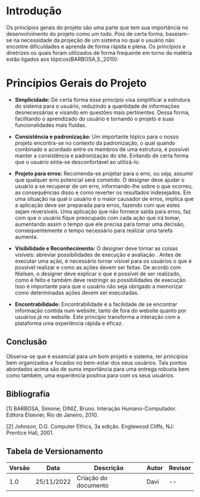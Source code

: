 # Introdução

Os princípios gerais do projeto são uma parte que tem sua importância no desenvolvimento do projeto como um todo. Pois de certa forma, baseiam-se na necessidade da projeção de um sistema no qual o usuário não encontre dificuldades e aprenda de forma rápida e plena. Os princípios e diretrizes os quais foram utilizados de forma frequente em torno da matéria estão ligados aos tópicos(BARBOSA,S.,2010):

# Princípios Gerais do Projeto

* <b>Simplicidade:</b> De certa forma esse principio visa simplificar a estrutura do sistema para o usuário, reduzindo a quantidade de informações desnecessárias e visando em questões mais pertinentes. Dessa forma, facilitando o aprendizado do usuário e tornando o projeto e suas funcionalidades mais fluidas.

* <b>Consistência e padronização:</b> Um importante tópico para o nosso projeto encontra-se no contexto da padronização, o qual quando combinado e acordado entre os membros de uma estrutura, é possível manter a consistência e padronização do site. Evitando de certa forma que o usuário sinta-se desconfortável ao utilizá-lo.

* <b> Projeto para erros:</b> Recomenda-se projetar para o erro, ou seja, assumir que qualquer erro potencial será cometido. O designer deve ajudar o usuário a se recuperar de um erro, informando-lhe sobre o que ocorreu, as consequências disso e como reverter os resultados indesejados. Em uma situação na qual o usuário é o maior causador de erros, implica que a aplicação deve ser preparada para erros, fazendo com que estes sejam reversíveis. Uma aplicação que não fornece saída para erros, faz com que o usuário fique preocupado com cada ação que irá tomar, aumentando assim o tempo que ele precisa para tomar uma decisão, consequentemente o tempo necessário para realizar uma tarefa aumenta.

* <b> Visibilidade e Reconhecimento:</b> O designer deve tornar as coisas visíveis: abreviar possibilidades de execução e avaliação . Antes de executar uma ação, é necessário tornar visível para os usuários o que é possível realizar e como as ações devem ser feitas. De acordo com Nielsen, o designer deve explicar o que é possível de ser realizado, como é feito e também deve restringir as possibilidades de execução. Isso é importante para que o usuário não seja obrigado a memorizar como determinadas ações devem ser executadas.

* <b> Encontrabilidade:</b> Encontrabilidade é a facilidade de se encontrar informação contida num website, tanto de fora do website quanto por usuários já no website. Este princípio transforma a interação com a plataforma uma experiência rápida e eficaz.

## Conclusão

Observa-se que é essencial para um bom projeto e sistema, ter princípios bem organizados e focados no bem-estar dos seus usuários. Tais pontos abordados acima são de suma importância para uma entrega robusta bem como também, uma experiência positiva para com os seus usuários.

## Bibliografia

[1] BARBOSA, Simone; DINIZ, Bruno. Interação Humano-Computador. Editora Elsevier, Rio de Janeiro, 2010.

[2] Johnson, D.G. Computer Ethics, 3a edição. Englewood Cliffs, NJ: Prentice Hall, 2001.

## Tabela de Versionamento

| Versão | Data       | Descrição            | Autor         | Revisor |
| ------ | ---------- | -------------------- | ------------- | ------- |
| 1.0    | 25/11/2022 | Criação do documento | Davi | --    |
